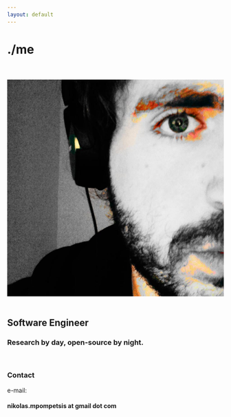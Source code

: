 ```yaml
---
layout: default
---
```


<div class="main-content">
    <h1 class="awesomeh1">./me</h1>
    <br><br>
    <div class="col-4">
        <img class="home-img" src="./assest/images/nb1.png" alt="nb" />
    </div>
    <div class="col-6">
    <br>
    <h2><b>Software Engineer</b></h2>
    <h3>Research by <b>day</b>, open-source by <b>night.</b></h3>
    <br>
    <h3><b>Contact</b></h3>
    e-mail:<h4 oncopy="return false" oncut="return false" onpaste="return false"> <p title="Don't copy/paste, it won't work!"> <b>nikolas.mpompetsis</b> at <b>gmail</b> dot <b>com</b></p></h4>
    </div>
    <br>
    <br><br><br><br><br><br>
    <br><br><br><br><br><br>
</div>
